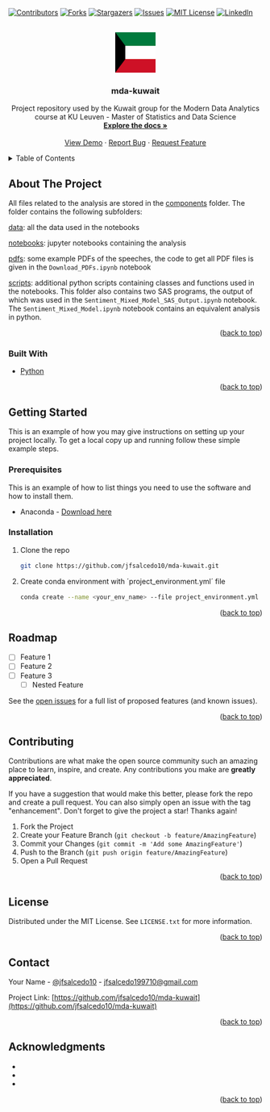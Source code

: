<div id="top"></div>
<!--
*** Thanks for checking out the Best-README-Template. If you have a suggestion
*** that would make this better, please fork the repo and create a pull request
*** or simply open an issue with the tag "enhancement".
*** Don't forget to give the project a star!
*** Thanks again! Now go create something AMAZING! :D
-->



<!-- PROJECT SHIELDS -->
<!--
*** I'm using markdown "reference style" links for readability.
*** Reference links are enclosed in brackets [ ] instead of parentheses ( ).
*** See the bottom of this document for the declaration of the reference variables
*** for contributors-url, forks-url, etc. This is an optional, concise syntax you may use.
*** https://www.markdownguide.org/basic-syntax/#reference-style-links
-->
[![Contributors][contributors-shield]][contributors-url]
[![Forks][forks-shield]][forks-url]
[![Stargazers][stars-shield]][stars-url]
[![Issues][issues-shield]][issues-url]
[![MIT License][license-shield]][license-url]
[![LinkedIn][linkedin-shield]][linkedin-url]



<!-- PROJECT LOGO -->
<br />
<div align="center">
  <a href="https://github.com/jfsalcedo10/mda-kuwait">
    <img src="other/logo.png" alt="Logo" width="80" height="80">
  </a>

<h3 align="center">mda-kuwait</h3>

  <p align="center">
    Project repository used by the Kuwait group for the Modern Data Analytics course at KU Leuven - Master of Statistics and Data Science
    <br />
    <a href="https://github.com/jfsalcedo10/mda-kuwait"><strong>Explore the docs »</strong></a>
    <br />
    <br />
    <a href="https://github.com/jfsalcedo10/mda-kuwait">View Demo</a>
    ·
    <a href="https://github.com/jfsalcedo10/mda-kuwait/issues">Report Bug</a>
    ·
    <a href="https://github.com/jfsalcedo10/mda-kuwait/issues">Request Feature</a>
  </p>
</div>



<!-- TABLE OF CONTENTS -->
<details>
  <summary>Table of Contents</summary>
  <ol>
    <li>
      <a href="#about-the-project">About The Project</a>
      <ul>
        <li><a href="#built-with">Built With</a></li>
      </ul>
    </li>
    <li>
      <a href="#getting-started">Getting Started</a>
      <ul>
        <li><a href="#prerequisites">Prerequisites</a></li>
        <li><a href="#installation">Installation</a></li>
      </ul>
    </li>
    <!-- <li><a href="#usage">Usage</a></li> -->
    <!-- <li><a href="#roadmap">Roadmap</a></li> -->
    <li><a href="#contributing">Contributing</a></li>
    <li><a href="#license">License</a></li>
    <li><a href="#contact">Contact</a></li>
    <li><a href="#acknowledgments">Acknowledgments</a></li>
  </ol>
</details>



<!-- ABOUT THE PROJECT -->
## About The Project

<!-- [![Product Name Screen Shot][product-screenshot]](https://example.com) -->

All files related to the analysis are stored in the [components](https://github.com/jfsalcedo10/mda-kuwait/components) folder. The folder contains the following subfolders:

[data](https://github.com/jfsalcedo10/mda-kuwait/components/data): all the data used in the notebooks

[notebooks](https://github.com/jfsalcedo10/mda-kuwait/components/notebooks): jupyter notebooks containing the analysis

[pdfs](https://github.com/jfsalcedo10/mda-kuwait/components/pdfs): some example PDFs of the speeches, the code to get all PDF files is given in the `Download_PDFs.ipynb` notebook

[scripts](https://github.com/jfsalcedo10/mda-kuwait/components/scripts): additional python scripts containing classes and functions used in the notebooks. This folder also contains two SAS programs, the output of which was used in the `Sentiment_Mixed_Model_SAS_Output.ipynb` notebook. The `Sentiment_Mixed_Model.ipynb` notebook contains an equivalent analysis in python.

<p align="right">(<a href="#top">back to top</a>)</p>



### Built With

* [Python](https://nextjs.org/)
<!-- * [React.js](https://reactjs.org/)
* [Vue.js](https://vuejs.org/)
* [Angular](https://angular.io/)
* [Svelte](https://svelte.dev/)
* [Laravel](https://laravel.com)
* [Bootstrap](https://getbootstrap.com)
* [JQuery](https://jquery.com) -->

<p align="right">(<a href="#top">back to top</a>)</p>



<!-- GETTING STARTED -->
## Getting Started

This is an example of how you may give instructions on setting up your project locally.
To get a local copy up and running follow these simple example steps.

### Prerequisites

This is an example of how to list things you need to use the software and how to install them.
* Anaconda - [Download here](https://www.anaconda.com/products/individual)

### Installation

1. Clone the repo
   ```sh
   git clone https://github.com/jfsalcedo10/mda-kuwait.git
   ```
2. Create conda environment with ´project_environment.yml´ file 
   ```sh
   conda create --name <your_env_name> --file project_environment.yml
   ```

<p align="right">(<a href="#top">back to top</a>)</p>



<!-- USAGE EXAMPLES -->
<!-- ## Usage

Use this space to show useful examples of how a project can be used. Additional screenshots, code examples and demos work well in this space. You may also link to more resources.

_For more examples, please refer to the [Documentation](https://example.com)_

<p align="right">(<a href="#top">back to top</a>)</p>

 -->

<!-- ROADMAP -->
## Roadmap

- [ ] Feature 1
- [ ] Feature 2
- [ ] Feature 3
    - [ ] Nested Feature

See the [open issues](https://github.com/jfsalcedo10/mda-kuwait/issues) for a full list of proposed features (and known issues).

<p align="right">(<a href="#top">back to top</a>)</p>



<!-- CONTRIBUTING -->
## Contributing

Contributions are what make the open source community such an amazing place to learn, inspire, and create. Any contributions you make are **greatly appreciated**.

If you have a suggestion that would make this better, please fork the repo and create a pull request. You can also simply open an issue with the tag "enhancement".
Don't forget to give the project a star! Thanks again!

1. Fork the Project
2. Create your Feature Branch (`git checkout -b feature/AmazingFeature`)
3. Commit your Changes (`git commit -m 'Add some AmazingFeature'`)
4. Push to the Branch (`git push origin feature/AmazingFeature`)
5. Open a Pull Request

<p align="right">(<a href="#top">back to top</a>)</p>



<!-- LICENSE -->
## License

Distributed under the MIT License. See `LICENSE.txt` for more information.

<p align="right">(<a href="#top">back to top</a>)</p>



<!-- CONTACT -->
## Contact

Your Name - [@jfsalcedo10](https://twitter.com/jfsalcedo10) - jfsalcedo199710@gmail.com

Project Link: [https://github.com/jfsalcedo10/mda-kuwait](https://github.com/jfsalcedo10/mda-kuwait)

<p align="right">(<a href="#top">back to top</a>)</p>



<!-- ACKNOWLEDGMENTS -->
## Acknowledgments

* []()
* []()
* []()

<p align="right">(<a href="#top">back to top</a>)</p>



<!-- MARKDOWN LINKS & IMAGES -->
<!-- https://www.markdownguide.org/basic-syntax/#reference-style-links -->
[contributors-shield]: https://img.shields.io/github/contributors/jfsalcedo10/mda-kuwait.svg?style=for-the-badge
[contributors-url]: https://github.com/jfsalcedo10/mda-kuwait/graphs/contributors
[forks-shield]: https://img.shields.io/github/forks/jfsalcedo10/mda-kuwait.svg?style=for-the-badge
[forks-url]: https://github.com/jfsalcedo10/mda-kuwait/network/members
[stars-shield]: https://img.shields.io/github/stars/jfsalcedo10/mda-kuwait.svg?style=for-the-badge
[stars-url]: https://github.com/jfsalcedo10/mda-kuwait/stargazers
[issues-shield]: https://img.shields.io/github/issues/jfsalcedo10/mda-kuwait.svg?style=for-the-badge
[issues-url]: https://github.com/jfsalcedo10/mda-kuwait/issues
[license-shield]: https://img.shields.io/github/license/jfsalcedo10/mda-kuwait.svg?style=for-the-badge
[license-url]: https://github.com/jfsalcedo10/mda-kuwait/blob/master/LICENSE.txt
[linkedin-shield]: https://img.shields.io/badge/-LinkedIn-black.svg?style=for-the-badge&logo=linkedin&colorB=555
[linkedin-url]: https://linkedin.com/in/jfsalcedo10
[product-screenshot]: images/screenshot.png
